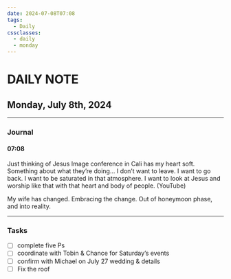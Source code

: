 ```yaml
---
date: 2024-07-08T07:08
tags:
  - Daily
cssclasses:
  - daily
  - monday
---
```

# DAILY NOTE
## Monday, July 8th, 2024
***
### Journal
#### 07:08

Just thinking of Jesus Image conference in Cali has my heart soft. Something about what they’re doing... I don’t want to leave. I want to go back. I want to be saturated in that atmosphere. I want to look at Jesus and worship like that with that heart and body of people. (YouTube)

My wife has changed. Embracing the change. Out of honeymoon phase, and into reality.
***
### Tasks
- [ ] complete five Ps
- [ ] coordinate with Tobin & Chance for Saturday’s events
- [ ] confirm with Michael on July 27 wedding & details
- [ ] Fix the roof
